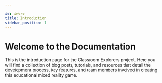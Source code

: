 ```yaml
---

id: intro
title: Introduction
sidebar_position: 1
---
```


# Welcome to the Documentation

This is the introduction page for the Classroom Explorers project. Here you will find a collection of blog posts, tutorials, and resources that detail the development process, key features, and team members involved in creating this educational mixed reality game.
